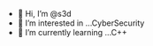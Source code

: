 - 👋 Hi, I’m @s3d
- 👀 I’m interested in ...CyberSecurity
- 🌱 I’m currently learning ...C++


<!---
SaadALshboul/SaadALshboul is a ✨ special ✨ repository because its `README.md` (this file) appears on your GitHub profile.
You can click the Preview link to take a look at your changes.
--->
